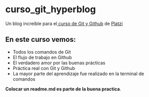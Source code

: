# curso_git_hyperblog
Un blog increíble para el[ curso de Git y Github](https://platzi.com/cursos/git-github/ " curso de Git y Github") de [Platzi](https://platzi.com/ "Platzi")


## En este curso vemos:
* Todos los comandos de Git
* El flujo de trabajo en Github
* El verdadero amor por las buenas prácticas
* Práctica real con Git y Github
* La mayor parte del aprendizaje fue realizado en la terminal de comandos

 **Colocar un readme.md es parte de la buena practica**.